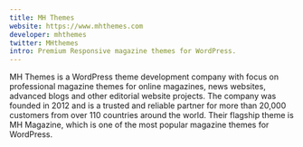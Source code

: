 ```yaml
---
title: MH Themes
website: https://www.mhthemes.com
developer: mhthemes
twitter: MHthemes
intro: Premium Responsive magazine themes for WordPress.
---
```

MH Themes is a WordPress theme development company with focus on professional magazine themes for online magazines, news websites, advanced blogs and other editorial website projects. The company was founded in 2012 and is a trusted and reliable partner for more than 20,000 customers from over 110 countries around the world. Their flagship theme is MH Magazine, which is one of the most popular magazine themes for WordPress.
